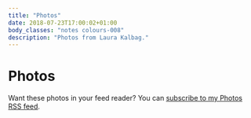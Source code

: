 ```yaml
---
title: "Photos"
date: 2018-07-23T17:00:02+01:00
body_classes: "notes colours-008"
description: "Photos from Laura Kalbag."
---
```


# Photos

Want these photos in your feed reader? You can [subscribe to my Photos RSS feed](http://laurakalbag.com/photos/index.xml).